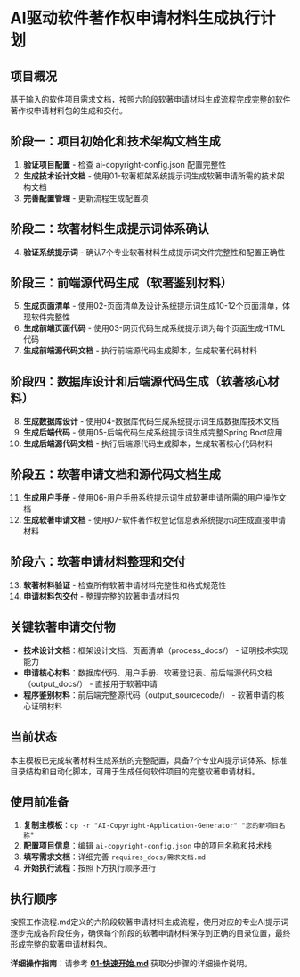 # AI驱动软件著作权申请材料生成执行计划

## 项目概况
基于输入的软件项目需求文档，按照六阶段软著申请材料生成流程完成完整的软件著作权申请材料包的生成和交付。

## 阶段一：项目初始化和技术架构文档生成
1. **验证项目配置** - 检查 ai-copyright-config.json 配置完整性
2. **生成技术设计文档** - 使用01-软著框架系统提示词生成软著申请所需的技术架构文档
3. **完善配置管理** - 更新流程生成配置项

## 阶段二：软著材料生成提示词体系确认
4. **验证系统提示词** - 确认7个专业软著材料生成提示词文件完整性和配置正确性

## 阶段三：前端源代码生成（软著鉴别材料）
5. **生成页面清单** - 使用02-页面清单及设计系统提示词生成10-12个页面清单，体现软件完整性
6. **生成前端页面代码** - 使用03-网页代码生成系统提示词为每个页面生成HTML代码
7. **生成前端源代码文档** - 执行前端源代码生成脚本，生成软著代码材料

## 阶段四：数据库设计和后端源代码生成（软著核心材料）
8. **生成数据库设计** - 使用04-数据库代码生成系统提示词生成数据库技术文档
9. **生成后端代码** - 使用05-后端代码生成系统提示词生成完整Spring Boot应用
10. **生成后端源代码文档** - 执行后端源代码生成脚本，生成软著核心代码材料

## 阶段五：软著申请文档和源代码文档生成
11. **生成用户手册** - 使用06-用户手册系统提示词生成软著申请所需的用户操作文档
12. **生成软著申请文档** - 使用07-软件著作权登记信息表系统提示词生成直接申请材料

## 阶段六：软著申请材料整理和交付
13. **软著材料验证** - 检查所有软著申请材料完整性和格式规范性
14. **申请材料包交付** - 整理完整的软著申请材料包

## 关键软著申请交付物
- **技术设计文档**：框架设计文档、页面清单（process_docs/） - 证明技术实现能力
- **申请核心材料**：数据库代码、用户手册、软著登记表、前后端源代码文档（output_docs/） - 直接用于软著申请
- **程序鉴别材料**：前后端完整源代码（output_sourcecode/） - 软著申请的核心证明材料

## 当前状态
本主模板已完成软著材料生成系统的完整配置，具备7个专业AI提示词体系、标准目录结构和自动化脚本，可用于生成任何软件项目的完整软著申请材料。

## 使用前准备
1. **复制主模板**：`cp -r "AI-Copyright-Application-Generator" "您的新项目名称"`
2. **配置项目信息**：编辑 `ai-copyright-config.json` 中的项目名称和技术栈
3. **填写需求文档**：详细完善 `requires_docs/需求文档.md`
4. **开始执行流程**：按照下方执行顺序进行

## 执行顺序
按照工作流程.md定义的六阶段软著申请材料生成流程，使用对应的专业AI提示词逐步完成各阶段任务，确保每个阶段的软著申请材料保存到正确的目录位置，最终形成完整的软著申请材料包。

**详细操作指南**：请参考 **[01-快速开始.md](./01-快速开始.md)** 获取分步骤的详细操作说明。
